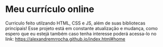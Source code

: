# Meu currículo online

Curriculo feito utilzando HTML, CSS e JS, além de suas bibliotecas principais! Esse projeto está em constante atualização e mudança,
como espero que eu estejá também caso tenha interesse poderá acessa-lo no link: https://alexandremrrocha.github.io/index.html#home
